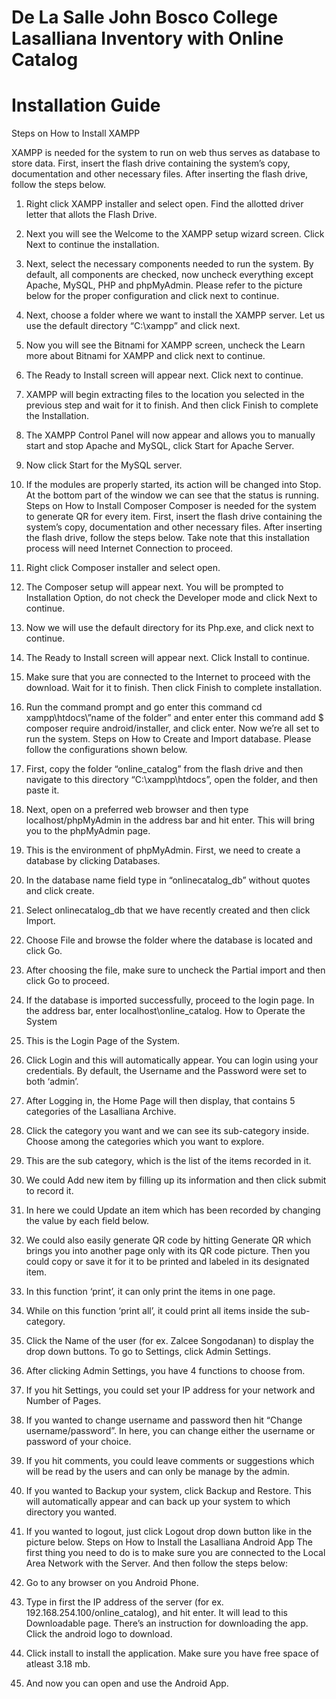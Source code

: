 # De La Salle John Bosco College Lasalliana Inventory with Online Catalog


# Installation Guide

Steps on How to Install XAMPP

XAMPP is needed for the system to run on web thus serves as database to store data.
First, insert the flash drive containing the system’s copy, documentation and other necessary files. After inserting the flash drive, follow the steps below.

1.	Right click XAMPP installer and select open. Find the allotted driver letter that allots the Flash Drive.
2.	Next you will see the Welcome to the XAMPP setup wizard screen. Click Next to continue the installation.
3.	Next, select the necessary components needed to run the system. By default, all components are checked, now uncheck everything except Apache, MySQL, PHP and phpMyAdmin. Please refer to the picture below for the proper configuration and click next to continue.
4.	Next, choose a folder where we want to install the XAMPP server. Let us use the default directory “C:\xampp” and click next.
5.	Now you will see the Bitnami for XAMPP screen, uncheck the Learn more about Bitnami for XAMPP and click next to continue.
6.	The Ready to Install screen will appear next. Click next to continue.
7.	XAMPP will begin extracting files to the location you selected in the previous step and wait for it to finish. And then click Finish to complete the Installation.
8.	The XAMPP Control Panel will now appear and allows you to manually start and stop Apache and MySQL, click Start for Apache Server.
9.	Now click Start for the MySQL server.
10.	If the modules are properly started, its action will be changed into Stop. At the bottom part of the window we can see that the status is running.
Steps on How to Install Composer
Composer is needed for the system to generate QR for every item.
First, insert the flash drive containing the system’s copy, documentation and other necessary files. After inserting the flash drive, follow the steps below. Take note that this installation process will need Internet Connection to proceed.

1.	Right click Composer installer and select open.
2.	The Composer setup will appear next. You will be prompted to Installation Option, do not check the Developer mode and click Next to continue.
3.	Now we will use the default directory for its Php.exe, and click next to continue.
4.	The Ready to Install screen will appear next. Click Install to continue.
5.	Make sure that you are connected to the Internet to proceed with the download. Wait for it to finish.  Then click Finish to complete installation.
6.	Run the command prompt and go enter this command cd xampp\htdocs\”name of the folder” and enter enter this command add $ composer require android/installer, and click enter. Now we’re all set to run the system. 
Steps on How to Create and Import database.
Please follow the configurations shown below.

1.	First, copy the folder “online_catalog” from the flash drive and then navigate to this directory “C:\xampp\htdocs”, open the folder, and then paste it.
2.	Next, open on a preferred web browser and then type localhost/phpMyAdmin in the address bar and hit enter. This will bring you to the phpMyAdmin page.
3.	This is the environment of phpMyAdmin. First, we need to create a database by clicking Databases.
4.	In the database name field type in “onlinecatalog_db” without quotes and click create.
5.	Select onlinecatalog_db that we have recently created and then click Import.
6.	Choose File and browse the folder where the database is located and click Go.
7.	After choosing the file, make sure to uncheck the Partial import and then click Go to proceed.
8.	If the database is imported successfully, proceed to the login page. In the address bar, enter localhost\online_catalog.
How to Operate the System
1.	This is the Login Page of the System.
2.	Click Login and this will automatically appear. You can login using your credentials. By default, the Username and the Password were set to both ‘admin’. 
3. After Logging in, the Home Page will then display, that contains 5 categories of the Lasalliana Archive.
4. Click the category you want and we can see its sub-category inside. Choose among the categories   which you want to explore.
5. This are the sub category, which is the list of the items recorded in it.
6. We could Add new item by filling up its information and then click submit to record it.
7. In here we could Update an item which has been recorded by changing the value by each field below.
8. We could also easily generate QR code by hitting Generate QR which brings you into another page only with its QR code picture. Then you could copy or save it for it to be printed and labeled in its designated item.
9. In this function ‘print’, it can only print the items in one page.
10. While on this function ‘print all’, it could print all items inside the sub-category.
11. Click the Name of the user (for ex. Zalcee Songodanan) to display the drop down buttons. To go to Settings, click Admin Settings. 
12. After clicking Admin Settings, you have 4 functions to choose from. 
13. If you hit Settings, you could set your IP address for your network and Number of Pages.
14. If you wanted to change username and password then hit “Change username/password”. In here, you can change either the username or password of your choice.
15.  If you hit comments, you could leave comments or suggestions which will be read by the users and can only be manage by the admin.
16. If you wanted to Backup your system, click Backup and Restore. This will automatically appear and can back up your system to which directory you wanted.
17. If you wanted to logout, just click Logout drop down button like in the picture below.
Steps on How to Install the Lasalliana Android App
The first thing you need to do is to make sure you are connected to the Local Area Network with the Server. And then follow the steps below:

1.	Go to any browser on you Android Phone.
2. Type in first the IP address of the server (for ex. 192.168.254.100/online_catalog), and hit enter. It will lead to this Downloadable page. There’s an instruction for downloading the app. Click the android logo to download.
3. Click install to install the application. Make sure you have free space of atleast 3.18 mb.
4. And now you can open and use the Android App.



